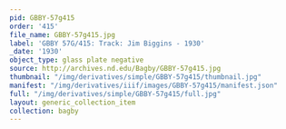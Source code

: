 ```yaml
---
pid: GBBY-57g415
order: '415'
file_name: GBBY-57g415.jpg
label: 'GBBY 57G/415: Track: Jim Biggins - 1930'
_date: '1930'
object_type: glass plate negative
source: http://archives.nd.edu/Bagby/GBBY-57g415.jpg
thumbnail: "/img/derivatives/simple/GBBY-57g415/thumbnail.jpg"
manifest: "/img/derivatives/iiif/images/GBBY-57g415/manifest.json"
full: "/img/derivatives/simple/GBBY-57g415/full.jpg"
layout: generic_collection_item
collection: bagby
---
```


